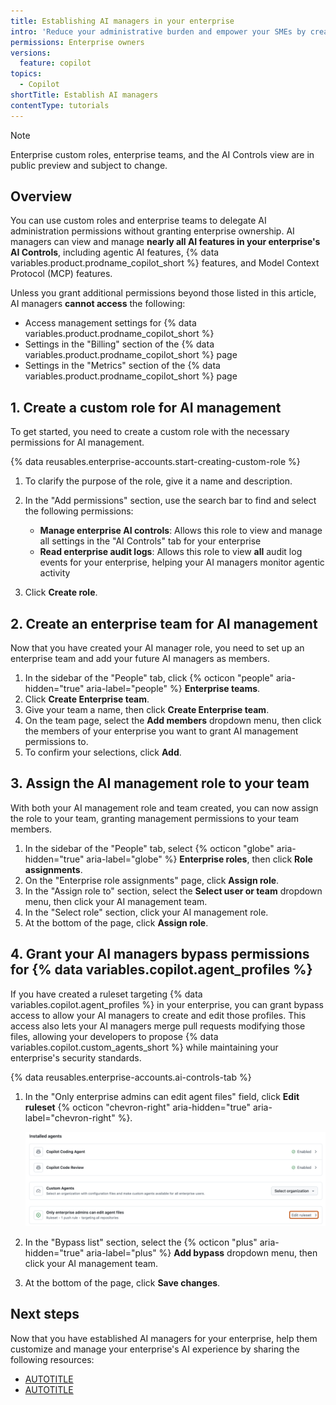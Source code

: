 ```yaml
---
title: Establishing AI managers in your enterprise
intro: 'Reduce your administrative burden and empower your SMEs by creating a team of AI managers.'
permissions: Enterprise owners
versions:
  feature: copilot
topics:
  - Copilot
shortTitle: Establish AI managers
contentType: tutorials
---
```


> [!NOTE]
> Enterprise custom roles, enterprise teams, and the AI Controls view are in public preview and subject to change.

## Overview

You can use custom roles and enterprise teams to delegate AI administration permissions without granting enterprise ownership. AI managers can view and manage **nearly all AI features in your enterprise's AI Controls**, including agentic AI features, {% data variables.product.prodname_copilot_short %} features, and Model Context Protocol (MCP) features.

Unless you grant additional permissions beyond those listed in this article, AI managers **cannot access** the following:
* Access management settings for {% data variables.product.prodname_copilot_short %}
* Settings in the "Billing" section of the {% data variables.product.prodname_copilot_short %} page
* Settings in the "Metrics" section of the {% data variables.product.prodname_copilot_short %} page

## 1. Create a custom role for AI management

To get started, you need to create a custom role with the necessary permissions for AI management.

{% data reusables.enterprise-accounts.start-creating-custom-role %}
1. To clarify the purpose of the role, give it a name and description.
1. In the "Add permissions" section, use the search bar to find and select the following permissions:

    * **Manage enterprise AI controls**: Allows this role to view and manage all settings in the "AI Controls" tab for your enterprise
    * **Read enterprise audit logs**: Allows this role to view **all** audit log events for your enterprise, helping your AI managers monitor agentic activity

1. Click **Create role**.

## 2. Create an enterprise team for AI management

Now that you have created your AI manager role, you need to set up an enterprise team and add your future AI managers as members.

1. In the sidebar of the "People" tab, click {% octicon "people" aria-hidden="true" aria-label="people" %} **Enterprise teams**.
1. Click **Create Enterprise team**.
1. Give your team a name, then click **Create Enterprise team**.
1. On the team page, select the **Add members** dropdown menu, then click the members of your enterprise you want to grant AI management permissions to.
1. To confirm your selections, click **Add**.

## 3. Assign the AI management role to your team

With both your AI management role and team created, you can now assign the role to your team, granting management permissions to your team members.

1. In the sidebar of the "People" tab, select {% octicon "globe" aria-hidden="true" aria-label="globe" %} **Enterprise roles**, then click **Role assignments**.
1. On the "Enterprise role assignments" page, click **Assign role**.
1. In the "Assign role to" section, select the **Select user or team** dropdown menu, then click your AI management team.
1. In the "Select role" section, click your AI management role.
1. At the bottom of the page, click **Assign role**.

## 4. Grant your AI managers bypass permissions for {% data variables.copilot.agent_profiles %}

If you have created a ruleset targeting {% data variables.copilot.agent_profiles %} in your enterprise, you can grant bypass access to allow your AI managers to create and edit those profiles. This access also lets your AI managers merge pull requests modifying those files, allowing your developers to propose {% data variables.copilot.custom_agents_short %} while maintaining your enterprise's security standards.

{% data reusables.enterprise-accounts.ai-controls-tab %}
1. In the "Only enterprise admins can edit agent files" field, click **Edit ruleset** {% octicon "chevron-right" aria-hidden="true" aria-label="chevron-right" %}.

   ![Screenshot of the "Installed agents" section of the agent settings page. A button labeled "Edit ruleset" is outlined in dark orange.](/assets/images/help/enterprises/edit-agent-profile-ruleset.png)

1. In the "Bypass list" section, select the {% octicon "plus" aria-hidden="true" aria-label="plus" %} **Add bypass** dropdown menu, then click your AI management team.
1. At the bottom of the page, click **Save changes**.

## Next steps

Now that you have established AI managers for your enterprise, help them customize and manage your enterprise's AI experience by sharing the following resources:
* [AUTOTITLE](/copilot/how-tos/administer-copilot/manage-for-enterprise/manage-enterprise-policies)
* [AUTOTITLE](/copilot/how-tos/use-copilot-agents/coding-agent/create-custom-agents)
